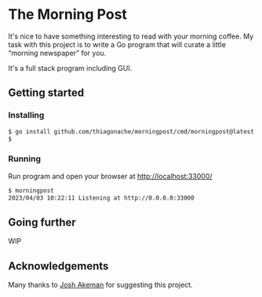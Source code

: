 # The Morning Post

It's nice to have something interesting to read with your morning coffee. My task with this project is to write a Go program that will curate a little “morning newspaper” for you.

It's a full stack program including GUI.

## Getting started

### Installing

```bash
$ go install github.com/thiagonache/morningpost/cmd/morningpost@latest
$
```

### Running

Run program and open your browser at <http://localhost:33000/>

```bash
$ morningpost
2023/04/03 10:22:11 Listening at http://0.0.0.0:33000
```

## Going further

WIP

## Acknowledgements

Many thanks to [Josh Akeman](https://github.com/joshakeman) for suggesting this project.
